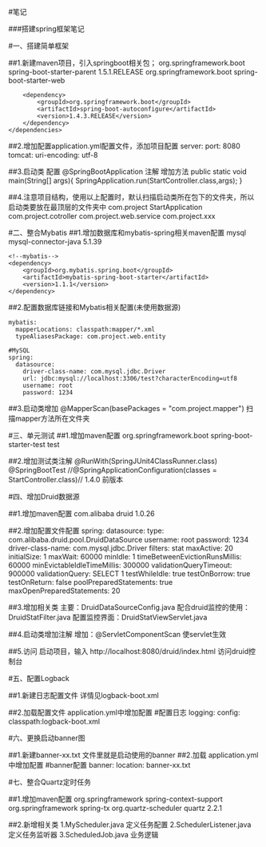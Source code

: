 #笔记

###搭建spring框架笔记

#一、搭建简单框架

##1.新建maven项目，引入springboot相关包；
    <!--添加springboot依赖-->
    <parent>
        <groupId>org.springframework.boot</groupId>
        <artifactId>spring-boot-starter-parent</artifactId>
        <version>1.5.1.RELEASE</version>
    </parent>
    <dependencies>
        <dependency>
            <groupId>org.springframework.boot</groupId>
            <artifactId>spring-boot-starter-web</artifactId>
        </dependency>

        <dependency>
            <groupId>org.springframework.boot</groupId>
            <artifactId>spring-boot-autoconfigure</artifactId>
            <version>1.4.3.RELEASE</version>
        </dependency>
    </dependencies>
##2.增加配置application.yml配置文件，添加项目配置
    server:
      port: 8080
      tomcat:
        uri-encoding: utf-8
        
##3.启动类
    配置 @SpringBootApplication 注解
    增加方法
    public static void main(String[] args){
        SpringApplication.run(StartController.class,args);
    }   
    
##4.注意项目结构，使用以上配置时，默认扫描启动类所在包下的文件夹，所以启动类要放在最顶层的文件夹中
    com.project
        StartApplication
        com.project.cotroller
        com.project.web.service
        com.project.xxx

#二、整合Mybatis
##1.增加数据库和mybatis-spring相关maven配置
    <!--数据库-->
    <dependency>
        <groupId>mysql</groupId>
        <artifactId>mysql-connector-java</artifactId>
        <version>5.1.39</version>
    </dependency>

    <!--mybatis-->
    <dependency>
        <groupId>org.mybatis.spring.boot</groupId>
        <artifactId>mybatis-spring-boot-starter</artifactId>
        <version>1.1.1</version>
    </dependency>
    
##2.配置数据库链接和Mybatis相关配置(未使用数据源)

    mybatis:
      mapperLocations: classpath:mapper/*.xml
      typeAliasesPackage: com.project.web.entity
    
    #MySQL
    spring:
      datasource:
        driver-class-name: com.mysql.jdbc.Driver
        url: jdbc:mysql://localhost:3306/test?characterEncoding=utf8
        username: root
        password: 1234
    
##3.启动类增加 
    @MapperScan(basePackages = "com.project.mapper") 扫描mapper方法所在文件夹
    
#三、单元测试
##1.增加maven配置
    <!--test-->
    <dependency>
        <groupId>org.springframework.boot</groupId>
        <artifactId>spring-boot-starter-test</artifactId>
        <scope>test</scope>
    </dependency>
    
##2.增加测试类注解
    @RunWith(SpringJUnit4ClassRunner.class)
    @SpringBootTest
    //@SpringApplicationConfiguration(classes = StartController.class)// 1.4.0 前版本
    
    
#四、增加Druid数据源

##1.增加maven配置
    <!--druid数据源-->
    <dependency>
        <groupId>com.alibaba</groupId>
        <artifactId>druid</artifactId>
        <version>1.0.26</version>
    </dependency>
    
##2.增加配置文件配置
    spring:
      datasource:
        type: com.alibaba.druid.pool.DruidDataSource
        username: root
        password: 1234
        driver-class-name: com.mysql.jdbc.Driver
        filters: stat
        maxActive: 20
        initialSize: 1
        maxWait: 60000
        minIdle: 1
        timeBetweenEvictionRunsMillis: 60000
        minEvictableIdleTimeMillis: 300000
        validationQueryTimeout: 900000
        validationQuery: SELECT 1
        testWhileIdle: true
        testOnBorrow: true
        testOnReturn: false
        poolPreparedStatements: true
        maxOpenPreparedStatements: 20
        
##3.增加相关类
    主要：DruidDataSourceConfig.java
    配合druid监控的使用：DruidStatFilter.java
    配置监控界面：DruidStatViewServlet.java
    
    
##4.启动类增加注解
    增加：@ServletComponentScan  使servlet生效
    
##5.访问
    启动项目，输入 http://localhost:8080/druid/index.html 访问druid控制台
    
    
#五、配置Logback

##1.新建日志配置文件
    详情见logback-boot.xml

##2.加载配置文件
    application.yml中增加配置
    #配置日志
    logging:
      config: classpath:logback-boot.xml

#六、更换启动banner图

##1.新建banner-xx.txt
    文件里就是启动使用的banner
##2.加载
    application.yml中增加配置
    #banner配置
    banner:
      location: banner-xx.txt
      
      
#七、整合Quartz定时任务

##1.增加maven配置
    <!--定时任务-->
    <dependency>
        <groupId>org.springframework</groupId>
        <artifactId>spring-context-support</artifactId>
    </dependency>
    <dependency>
        <groupId>org.springframework</groupId>
        <artifactId>spring-tx</artifactId>
    </dependency>
    <dependency>
        <groupId>org.quartz-scheduler</groupId>
        <artifactId>quartz</artifactId>
        <version>2.2.1</version>
    </dependency>
    
##2.新增相关类
    1.MyScheduler.java 定义任务配置
    2.SchedulerListener.java 定义任务监听器
    3.ScheduledJob.java 业务逻辑